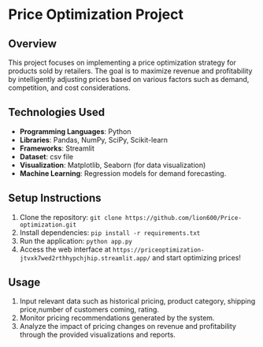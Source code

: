 # Price Optimization Project

## Overview
This project focuses on implementing a price optimization strategy for products sold by retailers. The goal is to maximize revenue and profitability by intelligently adjusting prices based on various factors such as demand, competition, and cost considerations.

## Technologies Used
- **Programming Languages**: Python
- **Libraries**: Pandas, NumPy, SciPy, Scikit-learn
- **Frameworks**: Streamlit
- **Dataset**: csv file
- **Visualization**: Matplotlib, Seaborn (for data visualization)
- **Machine Learning**: Regression models for demand forecasting.

## Setup Instructions
1. Clone the repository: `git clone https://github.com/lion600/Price-optimization.git`
2. Install dependencies: `pip install -r requirements.txt`
3. Run the application: `python app.py`
4. Access the web interface at `https://priceoptimization-jtvxk7wed2rthhypchjhip.streamlit.app/` and start optimizing prices!

## Usage
1. Input relevant data such as historical pricing, product category, shipping price,number of customers coming, rating.
2. Monitor pricing recommendations generated by the system.
3. Analyze the impact of pricing changes on revenue and profitability through the provided visualizations and reports.

